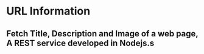 # URL Information

## Fetch Title, Description and Image of a web page, A REST service developed in Nodejs.s
